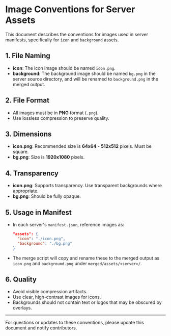 # Image Conventions for Server Assets

This document describes the conventions for images used in server manifests, specifically for `icon` and `background` assets.

## 1. File Naming
- **icon**: The icon image should be named `icon.png`.
- **background**: The background image should be named `bg.png` in the server source directory, and will be renamed to `background.png` in the merged output.

## 2. File Format
- All images must be in **PNG** format (`.png`).
- Use lossless compression to preserve quality.

## 3. Dimensions
- **icon.png**: Recommended size is **64x64** - **512x512** pixels. Must be square.
- **bg.png**: Size is **1920x1080** pixels.

## 4. Transparency
- **icon.png**: Supports transparency. Use transparent backgrounds where appropriate.
- **bg.png**: Should be fully opaque.

## 5. Usage in Manifest
- In each server's `manifest.json`, reference images as:
  ```json
  "assets": {
    "icon": "./icon.png",
    "background": "./bg.png"
  }
  ```
- The merge script will copy and rename these to the merged output as `icon.png` and `background.png` under `merged/assets/<server>/`.

## 6. Quality
- Avoid visible compression artifacts.
- Use clear, high-contrast images for icons.
- Backgrounds should not contain text or logos that may be obscured by overlays.

---

For questions or updates to these conventions, please update this document and notify contributors.
